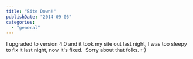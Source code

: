 ```yaml
---
title: "Site Down!"
publishDate: "2014-09-06"
categories: 
  - "general"
---
```


I upgraded to version 4.0 and it took my site out last night, I was too sleepy to fix it last night, now it's fixed.  Sorry about that folks. :-)
